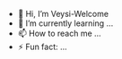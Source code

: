 - 👋 Hi, I’m Veysi-Welcome 
- 🌱 I’m currently learning ...
- 📫 How to reach me ...
- ⚡ Fun fact: ...

<!---
Veysi-Web/Veysi-Web is a ✨ special ✨ repository because its `README.md` (this file) appears on your GitHub profile.
You can click the Preview link to take a look at your changes.
--->
